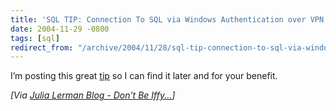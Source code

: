 ```yaml
---
title: 'SQL TIP: Connection To SQL via Windows Authentication over VPN'
date: 2004-11-29 -0800
tags: [sql]
redirect_from: "/archive/2004/11/28/sql-tip-connection-to-sql-via-windows-authentication-over-vpn.aspx/"
---
```


I’m posting this great
[tip](http://sqljunkies.com/WebLog/roman/archive/2004/11/28/5296.aspx "Connection to SQL")
so I can find it later and for your benefit.

*[Via [Julia Lerman Blog - Don’t Be
Iffy...](http://www.thedatafarm.com/blog/PermaLink.aspx?guid=52ecf26f-f9d5-457f-9438-360a029aefcd "Julia Lerman")]*


